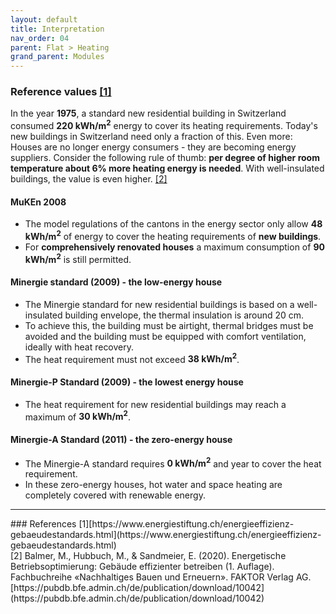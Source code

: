 ```yaml
---
layout: default
title: Interpretation
nav_order: 04
parent: Flat > Heating
grand_parent: Modules
---
```


### Reference values <a href="#inter_energiestiftung">[1]</a>
In the year **1975**, a standard new residential building in Switzerland consumed **220 kWh/m<sup>2</sup>** energy to cover its heating requirements.
Today's new buildings in Switzerland need only a fraction of this. Even more: Houses are no longer energy consumers - they are becoming energy suppliers.
Consider the following rule of thumb: **per degree of higher room temperature about 6% more heating energy is needed**. With well-insulated buildings, the value is even higher. <a href="#inter_balmer2020">[2]</a>

#### MuKEn 2008
- The model regulations of the cantons in the energy sector only allow **48 kWh/m<sup>2</sup>** of energy to cover the heating requirements of **new buildings**.
- For **comprehensively renovated houses** a maximum consumption of **90 kWh/m<sup>2</sup>** is still permitted.

#### Minergie standard (2009) - the low-energy house
- The Minergie standard for new residential buildings is based on a well-insulated building envelope, the thermal insulation is around 20 cm.
- To achieve this, the building must be airtight, thermal bridges must be avoided and the building must be equipped with comfort ventilation, ideally with heat recovery.
- The heat requirement must not exceed **38 kWh/m<sup>2</sup>**.

#### Minergie-P Standard (2009) - the lowest energy house
- The heat requirement for new residential buildings may reach a maximum of **30 kWh/m<sup>2</sup>**.

#### Minergie-A Standard (2011) - the zero-energy house
- The Minergie-A standard requires **0 kWh/m<sup>2</sup>** and year to cover the heat requirement.
- In these zero-energy houses, hot water and space heating are completely covered with renewable energy.

<hr>
### References
<a id="inter_energiestiftung">[1]</a>[https://www.energiestiftung.ch/energieeffizienz-gebaeudestandards.html](https://www.energiestiftung.ch/energieeffizienz-gebaeudestandards.html)<br>
<a id="inter_balmer2020">[2]</a> Balmer, M., Hubbuch, M., & Sandmeier, E. (2020). Energetische Betriebsoptimierung: Gebäude effizienter betreiben (1. Auflage). Fachbuchreihe «Nachhaltiges Bauen und Erneuern». FAKTOR Verlag AG. [https://pubdb.bfe.admin.ch/de/publication/download/10042](https://pubdb.bfe.admin.ch/de/publication/download/10042)<br>
